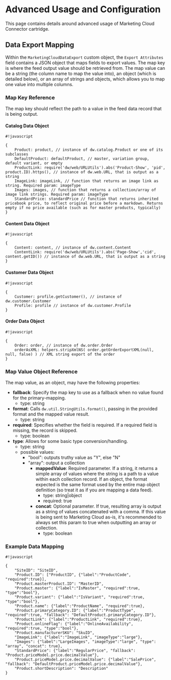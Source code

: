 # Advanced Usage and Configuration

This page contains details around advanced usage of Marketing Cloud Connector cartridge.

## Data Export Mapping

Within the `MarketingCloudDataExport` custom object, the `Export Attributes` field contains a JSON object that maps fields to export values. The map key is where the feed output value should be retrieved from. The map value can be a string (the column name to map the value into), an object (which is detailed below), or an array of strings and objects, which allows you to map one value into multiple columns.

### Map Key Reference

The map key should reflect the path to a value in the feed data record that is being output.

#### Catalog Data Object


```
#!javascript

{
    Product: product, // instance of dw.catalog.Product or one of its subclasses
    DefaultProduct: defaultProduct, // master, variation group, default variant, or empty
    ProductLink: require('dw/web/URLUtils').abs('Product-Show', 'pid', product.ID).https(), // instance of dw.web.URL, that is output as a string
    ImageLink: imageLink, // function that returns an image link as string. Required param: imageType
    Images: images, // function that returns a collection/array of image link strings. Required param: imageType
    StandardPrice: standardPrice // function that returns inherited pricebook price, to reflect original price before a markdown. Returns empty if no price available (such as for master products, typically)
}
```


#### Content Data Object


```
#!javascript

{
    Content: content, // instance of dw.content.Content
    ContentLink: require('dw/web/URLUtils').abs('Page-Show','cid', content.getID()) // instance of dw.web.URL, that is output as a string
}
```


#### Customer Data Object


```
#!javascript

{
    Customer: profile.getCustomer(), // instance of dw.customer.Customer
    Profile: profile // instance of dw.customer.Profile
}
```


#### Order Data Object


```
#!javascript

{
    Order: order, // instance of dw.order.Order
    orderAsXML: helpers.stripXmlNS( order.getOrderExportXML(null, null, false) ) // XML string export of the order
}
```


### Map Value Object Reference

The map value, as an object, may have the following properties:

- **fallback**: Specify the map key to use as a fallback when no value found for the primary-mapping.
    - type: string
- **format**: Calls `dw.util.StringUtils.format()`, passing in the provided format and the mapped value result.
    - type: string
- **required**: Specifies whether the field is required. If a required field is missing, the record is skipped.
    - type: boolean
- **type**: Allows for some basic type conversion/handling.
    - type: string
    - possible values:
        - "bool": outputs truthy value as "Y", else "N"
        - "array": output a collection
            - **mappedValue**: Required parameter. If a string, it returns a simple array of values where the string is a path to a value within each collection record. If an object, the format expected is the same format used by the entire map object definition (so treat it as if you are mapping a data feed).
                - type: string|object
                - required: true
            - **concat**: Optional parameter. If true, resulting array is output as a string of values concatenated with a comma. If this value is being sent to Marketing Cloud as-is, it's recommended to always set this param to true when outputting an array or collection.
                - type: boolean


### Example Data Mapping


```
#!javascript

{
    "SiteID": "SiteID",
    "Product.ID": ["ProductID", {"label":"ProductCode", "required":true}],
    "Product.masterProduct.ID": "MasterID",
    "Product.master": {"label":"IsMaster", "required":true, "type":"bool"},
    "Product.variant": {"label":"IsVariant", "required":true, "type":"bool"},
    "Product.name": {"label":"ProductName", "required":true},
    "Product.primaryCategory.ID": {"label":"ProductType", "required":true, "fallback": "DefaultProduct.primaryCategory.ID"},
    "ProductLink": {"label":"ProductLink", "required":true},
    "Product.onlineFlag": {"label":"OnlineAvailability", "required":true, "type":"bool"},
    "Product.manufacturerSKU": "SkuID",
    "ImageLink": {"label":"ImageLink", "imageType":"large"},
    "Images": {"label":"LargeImages", "imageType":"large", "type": "array", "concat": true},
    "StandardPrice": {"label":"RegularPrice", "fallback": "Product.priceModel.price.decimalValue"},
    "Product.priceModel.price.decimalValue": {"label":"SalePrice", "fallback": "DefaultProduct.priceModel.price.decimalValue"},
    "Product.shortDescription": "Description"
}
```